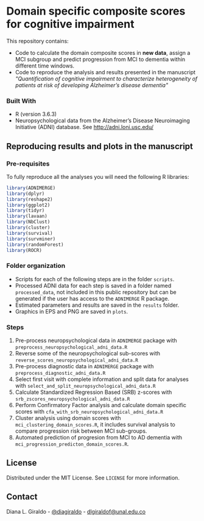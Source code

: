 # Domain specific composite scores for cognitive impairment

This repository contains:

* Code to calculate the domain composite scores in **new data**, assign a MCI subgroup and predict progression from MCI to dementia within different time windows.
* Code to reproduce the analysis and results presented in the manuscript *"Quantification of cognitive impairment to characterize heterogeneity of patients at risk of developing Alzheimer’s disease dementia"*

### Built With

* R (version 3.6.3)
* Neuropsychological data from the Alzheimer’s Disease Neuroimaging Initiative (ADNI) database. See <http://adni.loni.usc.edu/>

## Reproducing results and plots in the manuscript

### Pre-requisites

To fully reproduce all the analyses you will need the following R libraries:

```R
library(ADNIMERGE)
library(dplyr)
library(reshape2)
library(ggplot2)
library(tidyr)
library(lavaan)
library(NbClust)
library(cluster)
library(survival)
library(survminer)
library(randomForest)
library(ROCR)
```

### Folder organization

- Scripts for each of the following steps are in the folder `scripts`.
- Processed ADNI data for each step is saved in a folder named `processed_data`, not included in this public repository but can be generated if the user has access to the `ADNIMERGE` R package.
- Estimated parameters and results are saved in the `results` folder.
- Graphics in EPS and PNG are saved in `plots`.

### Steps

1. Pre-process neuropsychological data in `ADNIMERGE` package with `preprocess_neuropsychological_adni_data.R`
2. Reverse some of the neuropsychological sub-scores with `reverse_scores_neuropsychological_adni_data.R`
3. Pre-process diagnostic data in `ADNIMERGE` package with `preprocess_diagnostic_adni_data.R`
4. Select first visit with complete information and split data for analyses with `select_and_split_neuropsychological_adni_data.R`
5. Calculate Standardized Regression Based (SRB) z-scores with `srb_zscores_neuropsychological_adni_data.R`
6. Perform Confirmatory Factor analysis and calculate domain specific scores with `cfa_with_srb_neuropsychological_adni_data.R`
7. Cluster analysis using domain scores with `mci_clustering_domain_scores.R`, it includes survival analysis to compare progression risk between MCI sub-groups.
8. Automated prediction of progresion from MCI to AD dementia with `mci_progression_predicton_domain_scores.R`.

<!-- LICENSE -->
## License

Distributed under the MIT License.
See `LICENSE` for more information.

<!-- CONTACT -->
## Contact

Diana L. Giraldo - [@diagiraldo](https://github.com/diagiraldo) - <dlgiraldof@unal.edu.co>
